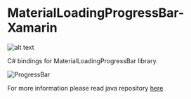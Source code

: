 # MaterialLoadingProgressBar-Xamarin

![alt text](https://badge.fury.io/nu/Lsjwzh.MaterialLoadingProgressBar.Xamarin.Android.svg)

C# bindings for MaterialLoadingProgressBar library.

![ProgressBar](https://github.com/lsjwzh/MaterialLoadingProgressBar/blob/master/screen.gif)

For more information please read java repository [here](https://raw.githubusercontent.com/lsjwzh/MaterialLoadingProgressBar)
